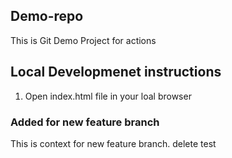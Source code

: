 ## Demo-repo
This is Git Demo Project for actions

## Local Developmenet instructions

1. Open index.html file in your loal browser

### Added for new feature branch

This is context for new feature branch.
delete test 
